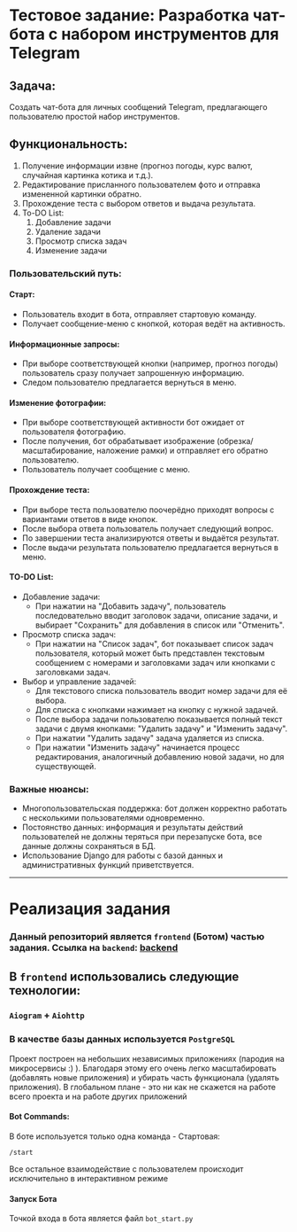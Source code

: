 # Тестовое задание: Разработка чат-бота с набором инструментов для Telegram

## Задача:
Создать чат-бота для личных сообщений Telegram, предлагающего пользователю простой набор инструментов.

## Функциональность:
1) Получение информации извне (прогноз погоды, курс валют, случайная картинка котика и т.д.).
2) Редактирование присланного пользователем фото и отправка измененной картинки обратно.
3) Прохождение теста с выбором ответов и выдача результата.
4) To-DO List:
    1) Добавление задачи
    2) Удаление задачи
    3) Просмотр списка задач
    4) Изменение задачи

### Пользовательский путь:

#### Старт:
- Пользователь входит в бота, отправляет стартовую команду.
- Получает сообщение-меню с кнопкой, которая ведёт на активность.
#### Информационные запросы:
- При выборе соответствующей кнопки (например, прогноз погоды) пользователь сразу получает запрошенную информацию.
- Следом пользователю предлагается вернуться в меню.
#### Изменение фотографии:
- При выборе соответствующей активности бот ожидает от пользователя фотографию.
- После получения, бот обрабатывает изображение (обрезка/масштабирование, наложение рамки) и отправляет его обратно пользователю.
- Пользователь получает сообщение с меню.
#### Прохождение теста:
- При выборе теста пользователю поочерёдно приходят вопросы с вариантами ответов в виде кнопок.
- После выбора ответа пользователь получает следующий вопрос.
- По завершении теста анализируются ответы и выдаётся результат.
- После выдачи результата пользователю предлагается вернуться в меню.
#### TO-DO List:
- Добавление задачи:
    - При нажатии на "Добавить задачу", пользователь последовательно вводит заголовок задачи, описание задачи, и выбирает "Сохранить" для добавления в список или "Отменить".
- Просмотр списка задач:
    - При нажатии на "Список задач", бот показывает список задач пользователя, который может быть представлен текстовым сообщением с номерами и заголовками задач или кнопками с заголовками задач.
- Выбор и управление задачей:
    - Для текстового списка пользователь вводит номер задачи для её выбора.
    - Для списка с кнопками нажимает на кнопку с нужной задачей.
    - После выбора задачи пользователю показывается полный текст задачи с двумя кнопками: "Удалить задачу" и "Изменить задачу".
    - При нажатии "Удалить задачу" задача удаляется из списка.
    - При нажатии "Изменить задачу" начинается процесс редактирования, аналогичный добавлению новой задачи, но для существующей.

### Важные нюансы:
- Многопользовательская поддержка: бот должен корректно работать с несколькими пользователями одновременно.
- Постоянство данных: информация и результаты действий пользователей не должны теряться при перезапуске бота, все данные должны сохраняться в БД.
- Использование Django для работы с базой данных и административных функций приветствуется.

__________


# Реализация задания
### Данный репозиторий является `frontend` (Ботом) частью задания. Ссылка на `backend`: [backend](https://github.com/DespLegion/TestTaskMultiBotBackend)

## В `frontend` использовались следующие технологии:
### `Aiogram` + `Aiohttp`
### В качестве базы данных используется `PostgreSQL`


Проект построен на небольших независимых приложениях (пародия на микросервисы :) ).
Благодаря этому его очень легко масштабировать (добавлять новые приложения) и убирать часть функционала
(удалять приложения). В глобальном плане - это ни как не скажется на работе всего проекта
и на работе других приложений

#### Bot Commands:

В боте используется только одна команда - Стартовая:

`/start`

Все остальное взаимодействие с пользователем происходит исключительно в интерактивном режиме

#### Запуск Бота

Точкой входа в бота является файл `bot_start.py`
